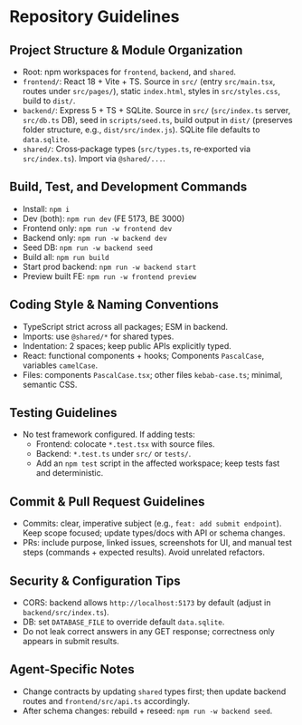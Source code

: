 # Repository Guidelines

## Project Structure & Module Organization
- Root: npm workspaces for `frontend`, `backend`, and `shared`.
- `frontend/`: React 18 + Vite + TS. Source in `src/` (entry `src/main.tsx`, routes under `src/pages/`), static `index.html`, styles in `src/styles.css`, build to `dist/`.
- `backend/`: Express 5 + TS + SQLite. Source in `src/` (`src/index.ts` server, `src/db.ts` DB), seed in `scripts/seed.ts`, build output in `dist/` (preserves folder structure, e.g., `dist/src/index.js`). SQLite file defaults to `data.sqlite`.
- `shared/`: Cross‑package types (`src/types.ts`, re‑exported via `src/index.ts`). Import via `@shared/...`.

## Build, Test, and Development Commands
- Install: `npm i`
- Dev (both): `npm run dev` (FE 5173, BE 3000)
- Frontend only: `npm run -w frontend dev`
- Backend only: `npm run -w backend dev`
- Seed DB: `npm run -w backend seed`
- Build all: `npm run build`
- Start prod backend: `npm run -w backend start`
- Preview built FE: `npm run -w frontend preview`

## Coding Style & Naming Conventions
- TypeScript strict across all packages; ESM in backend.
- Imports: use `@shared/*` for shared types.
- Indentation: 2 spaces; keep public APIs explicitly typed.
- React: functional components + hooks; Components `PascalCase`, variables `camelCase`.
- Files: components `PascalCase.tsx`; other files `kebab-case.ts`; minimal, semantic CSS.

## Testing Guidelines
- No test framework configured. If adding tests:
  - Frontend: colocate `*.test.tsx` with source files.
  - Backend: `*.test.ts` under `src/` or `tests/`.
  - Add an `npm test` script in the affected workspace; keep tests fast and deterministic.

## Commit & Pull Request Guidelines
- Commits: clear, imperative subject (e.g., `feat: add submit endpoint`). Keep scope focused; update types/docs with API or schema changes.
- PRs: include purpose, linked issues, screenshots for UI, and manual test steps (commands + expected results). Avoid unrelated refactors.

## Security & Configuration Tips
- CORS: backend allows `http://localhost:5173` by default (adjust in `backend/src/index.ts`).
- DB: set `DATABASE_FILE` to override default `data.sqlite`.
- Do not leak correct answers in any GET response; correctness only appears in submit results.

## Agent‑Specific Notes
- Change contracts by updating `shared` types first; then update backend routes and `frontend/src/api.ts` accordingly.
- After schema changes: rebuild + reseed: `npm run -w backend seed`.

